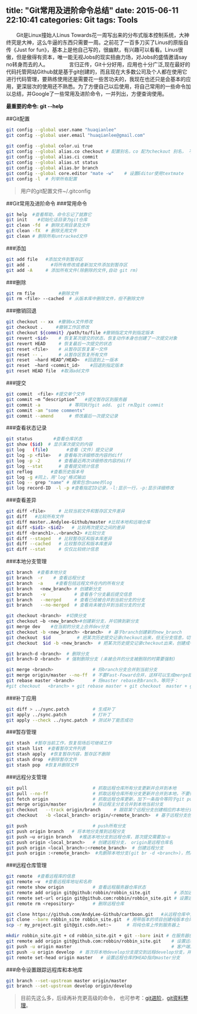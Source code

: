 title: "Git常用及进阶命令总结"
date: 2015-06-11 22:10:41
categories: Git
tags: Tools
---
　　Git是Linux撞始人Linus Towards花一周写出来的分布式版本控制系统，大神终究是大神，这么牛逼的东西只需要一周。之前花了一百多刀买了Linus的原版自传《Just for fun》，基本上是他自己写的，很幽默，有兴趣可以看看。Linus很傲，但是傲得有资本，唯一能无视Jobs的现实扭曲力场，对Jobs的盛情邀请say no转身而去的人。　
　
　　言归正传，Git十分好用，应用也十分广泛,现在最好的代码托管网站Github就是基于git创建的，而且现在大多数公司及个人都在使用它进行代码管理，要熟练使用还是需要花一些苦功夫的，我现在也还只是会基本的应用，更深层次的使用还不熟悉。为了方便自己以后使用，将自己常用的一些命令加以总结，并Google了一些常用及进阶命令，一并列出，方便查询使用。

**最重要的命令: git <command> --help**

<!--more-->
##Git配置
```bash
git config --global user.name "huaqianlee"   
git config --global user.email "huaqianlee@gmail.com" 
  
git config --global color.ui true
git config --global alias.co checkout # 配置别名，co 配为checkout 别名， 不过我没用
git config --global alias.ci commit
git config --global alias.st status
git config --global alias.br branch
git config --global core.editor "mate -w"    # 设置Editor使用textmate
git config -l  # 列举所有配置
```
>用户的git配置文件~/.gitconfig

##Git常用及进阶命令
###常用命令
```bash
git help  #查看帮助，命令忘记了就靠它
git init    #初始化话目录为git仓库
git clean -fd  # 删除无用目录及文件
git clean -fX  # 删除无用文件
git clean # 删除所有untracked文件
```

###添加
```bash
git add file   #添加文件到暂存区
git add .        #将所有修改或者新加文件添加到暂存区
git add -A     # 添加所有文件(除删除的文件,自动 git rm)  
```

###删除
```bash
git rm file         #删除文件
git rm <file> --cached  # 从版本库中删除文件，但不删除文件
```

###撤销回退
```bash
git checkout -- xx  #撤销xx文件修改
git checkout .     #撤销工作区修改
git checkout ${commit} /path/to/file #撤销指定文件到指定版本
git revert <$id>    # 恢复某次提交的状态，恢复动作本身也创建了一次提交对象
git revert HEAD     # 恢复最后一次提交的状态
git reset <file>    # 从暂存区恢复某一文件
git reset -- .      # 从暂存区恢复所有文件
git reset  –hard HEAD^/HEAD~  #回退到上一版本
git reset  –hard <commit_id>    #回退到指定版本
git reset HEAD file  #取消add文件
```

###提交
```bash
git commit  <file> #提交单个文件
git commit –m “description”   #提交暂存区到服务器
git commit -a           # 等同执行git add、 git rm及git commit
git commit -am "some comments"
git commit --amend      # 修改最后一次提交记录
```

###查看状态记录
```bash
git status        #查看仓库状态
git show ($id)  # 显示某次提交的内容
git log   (file)       #查看（文件）提交记录
git log -p <file>   # 查看每次详细修改内容的diff
git log -p -2       # 查看最近两次详细修改内容的diff
git log --stat      # 查看提交统计信息
git reflog       #查看历史版本号
git log -g #同上，用'log'格式输出
git log -- grep "name" # 搜索包含name的log 
git log record-ID  -l -p #查看指定ID记录，-l:显示一行，-p:显示详细修改
```

###查看差异
```bash
git diff <file>     # 比较当前文件和暂存区文件差异
git diff   #比较所有文件
git diff master..Andylee-Github/master #比较本地和远端仓库
git diff <$id1> <$id2>   # 比较两次提交之间的差异
git diff <branch1>..<branch2> #比较分支
git diff --staged   # 比较暂存区和版本库差异
git diff --cached   # 比较暂存区和版本库差异
git diff --stat     # 仅仅比较统计信息
```

###本地分支管理  
```bash
git branch  #查看本地分支
git branch  -r    # 查看远程分支
git branch  -a     #查看包括远程文件在内的所有分支 
git branch   <new_branch> # 创建新分支
git branch   -v           # 查看各个分支最后提交信息
git branch   --merged     # 查看已经被合并到当前分支的分支
git branch   --no-merged  # 查看尚未被合并到当前分支的分支

git checkout <branch>  #切换分支
git checkout –b <new_branch>#创建新分支，并切换到新分支
git merge dev    #在当前的分支上合并dev分支
git checkout -b <new_branch> <branch>  # 基于branch创建新的new_branch
git checkout  $id          # 把某次历史提交记录checkout出来，但无分支信息，切换到其他分支会自动删除
git checkout  $id -b <new_branch>  # 把某次历史提交记录checkout出来，创建成一个分支

git branch-d <branch>  # 删除分支
git branch-D <branch>  # 强制删除分支 (未被合并的分支被删除的时需要强制)

git merge <branch>               # 将branch分支合并到当前分支
git merge origin/master --no-ff  # 不要Fast-Foward合并，这样可以生成merge提交
git rebase master <branch>       # 将master rebase到branch，等同于：
#git checkout   <branch> + git rebase master + git checkout  master + git merge <branch>
```

###补丁应用
```bash
git diff > ../sync.patch         # 生成补丁
git apply ../sync.patch          # 打补丁
git apply --check ../sync.patch  # 测试补丁能否成功
```

###暂存管理
```bash
git stash  #暂存当前工作，恢复现场后可继续工作
git stash list  #查看暂存文件列表
git stash apply  #恢复暂存内容，暂存区不删除
git stash drop  #删除暂存文件
git stash pop  #恢复并删除文件
```

###远程分支管理
```bash
git pull                         # 抓取远程仓库所有分支更新并合并到本地
git pull --no-ff                 # 抓取远程仓库所有分支更新并合并到本地，不要快进合并
git fetch origin                 # 抓取远程仓库更新，加下一条指令等同于git pull
git merge origin/master          # 将远程主分支合并到本地当前分支
git checkout   --track origin/branch     # 跟踪某个远程分支创建相应的本地分支
git checkout   -b <local_branch> origin/<remote_branch>  # 基于远程分支创建本地分支，功能同上

git push                         # push所有分支
git push origin branch   # 将本地分支推到远程分支
git push –u origin branch   #推送本地分支到远程仓库，首次提交需要加-u 
git push origin <local_branch>   # 创建远程分支， origin是远程仓库名
git push origin <local_branch>:<remote_branch>  # 创建远程分支
git push origin :<remote_branch>  #先删除本地分支(git br -d <branch>)，然后再push删除远程分支
```

###远程仓库管理
```bash
git remote  #查看远程库的信息
git remote –v  #查看远程库地址和名称
git remote show origin           # 查看远程服务器仓库状态
git remote add origin git@github:robbin/robbin_site.git         # 添加远程仓库地址
git remote set-url origin git@github.com:robbin/robbin_site.git # 设置远程仓库地址(用于修改远程仓库地址)
git remote rm <repository>       # 删除远程仓库

git clone https://github.com/AndyLee-Github/cartboon.git   #从远程仓库中克隆
git clone --bare robbin_site robbin_site.git  # 用带版本的项目创建纯版本仓库
scp -r my_project.git git@git.csdn.net:~      # 将纯仓库上传到服务器上

mkdir robbin_site.git + cd robbin_site.git + git --bare init # 在服务器创建纯仓库
git remote add origin git@github.com:robbin/robbin_site.git    # 设置远程仓库地址
git push -u origin master                                      # 客户端首次提交
git push -u origin develop  # 首次将本地develop分支提交到远程develop分支，并且track
git remote set-head origin master   # 设置远程仓库的HEAD指向master分支
```

###命令设置跟踪远程库和本地库
```bash
git branch --set-upstream master origin/master
git branch --set-upstream develop origin/develop
```

>目前先这么多，后续再补充更高级的命令， 也可参考：[git进阶](http://www.imooc.com/article/1089)，[git资料整理](https://github.com/xirong/my-git)。
